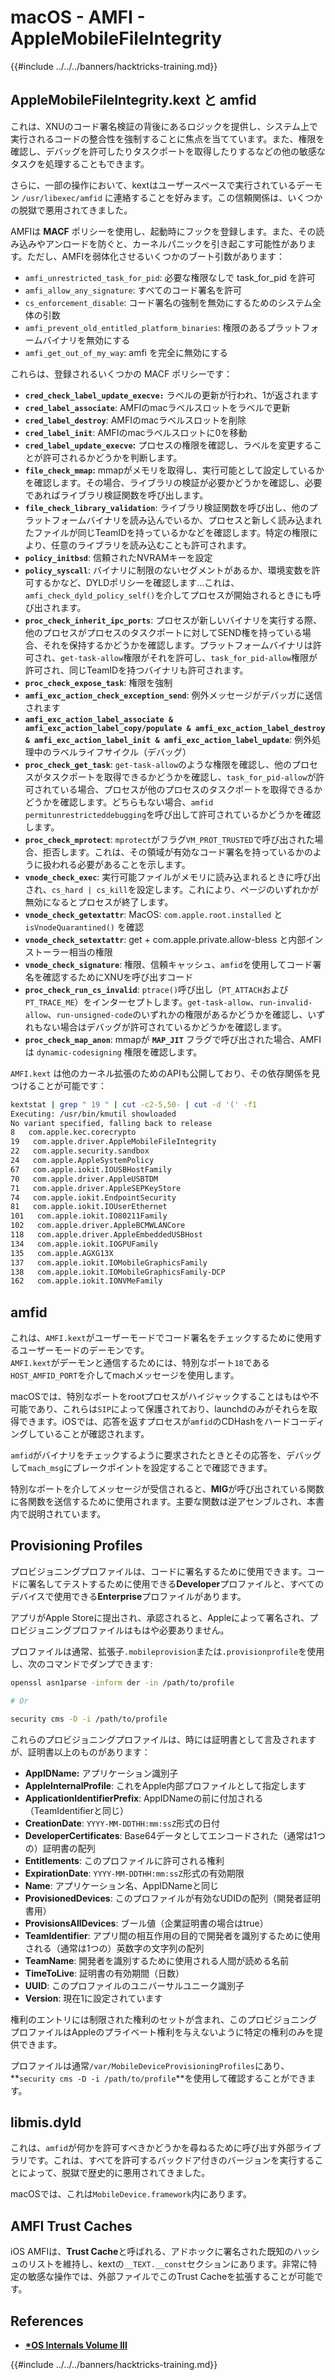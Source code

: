 # macOS - AMFI - AppleMobileFileIntegrity

{{#include ../../../banners/hacktricks-training.md}}

## AppleMobileFileIntegrity.kext と amfid

これは、XNUのコード署名検証の背後にあるロジックを提供し、システム上で実行されるコードの整合性を強制することに焦点を当てています。また、権限を確認し、デバッグを許可したりタスクポートを取得したりするなどの他の敏感なタスクを処理することもできます。

さらに、一部の操作において、kextはユーザースペースで実行されているデーモン `/usr/libexec/amfid` に連絡することを好みます。この信頼関係は、いくつかの脱獄で悪用されてきました。

AMFIは **MACF** ポリシーを使用し、起動時にフックを登録します。また、その読み込みやアンロードを防ぐと、カーネルパニックを引き起こす可能性があります。ただし、AMFIを弱体化させるいくつかのブート引数があります：

- `amfi_unrestricted_task_for_pid`: 必要な権限なしで task_for_pid を許可
- `amfi_allow_any_signature`: すべてのコード署名を許可
- `cs_enforcement_disable`: コード署名の強制を無効にするためのシステム全体の引数
- `amfi_prevent_old_entitled_platform_binaries`: 権限のあるプラットフォームバイナリを無効にする
- `amfi_get_out_of_my_way`: amfi を完全に無効にする

これらは、登録されるいくつかの MACF ポリシーです：

- **`cred_check_label_update_execve:`** ラベルの更新が行われ、1が返されます
- **`cred_label_associate`**: AMFIのmacラベルスロットをラベルで更新
- **`cred_label_destroy`**: AMFIのmacラベルスロットを削除
- **`cred_label_init`**: AMFIのmacラベルスロットに0を移動
- **`cred_label_update_execve`:** プロセスの権限を確認し、ラベルを変更することが許可されるかどうかを判断します。
- **`file_check_mmap`:** mmapがメモリを取得し、実行可能として設定しているかを確認します。その場合、ライブラリの検証が必要かどうかを確認し、必要であればライブラリ検証関数を呼び出します。
- **`file_check_library_validation`**: ライブラリ検証関数を呼び出し、他のプラットフォームバイナリを読み込んでいるか、プロセスと新しく読み込まれたファイルが同じTeamIDを持っているかなどを確認します。特定の権限により、任意のライブラリを読み込むことも許可されます。
- **`policy_initbsd`**: 信頼されたNVRAMキーを設定
- **`policy_syscall`**: バイナリに制限のないセグメントがあるか、環境変数を許可するかなど、DYLDポリシーを確認します...これは、`amfi_check_dyld_policy_self()`を介してプロセスが開始されるときにも呼び出されます。
- **`proc_check_inherit_ipc_ports`**: プロセスが新しいバイナリを実行する際、他のプロセスがプロセスのタスクポートに対してSEND権を持っている場合、それを保持するかどうかを確認します。プラットフォームバイナリは許可され、`get-task-allow`権限がそれを許可し、`task_for_pid-allow`権限が許可され、同じTeamIDを持つバイナリも許可されます。
- **`proc_check_expose_task`**: 権限を強制
- **`amfi_exc_action_check_exception_send`**: 例外メッセージがデバッガに送信されます
- **`amfi_exc_action_label_associate & amfi_exc_action_label_copy/populate & amfi_exc_action_label_destroy & amfi_exc_action_label_init & amfi_exc_action_label_update`**: 例外処理中のラベルライフサイクル（デバッグ）
- **`proc_check_get_task`**: `get-task-allow`のような権限を確認し、他のプロセスがタスクポートを取得できるかどうかを確認し、`task_for_pid-allow`が許可されている場合、プロセスが他のプロセスのタスクポートを取得できるかどうかを確認します。どちらもない場合、`amfid permitunrestricteddebugging`を呼び出して許可されているかどうかを確認します。
- **`proc_check_mprotect`**: `mprotect`がフラグ`VM_PROT_TRUSTED`で呼び出された場合、拒否します。これは、その領域が有効なコード署名を持っているかのように扱われる必要があることを示します。
- **`vnode_check_exec`**: 実行可能ファイルがメモリに読み込まれるときに呼び出され、`cs_hard | cs_kill`を設定します。これにより、ページのいずれかが無効になるとプロセスが終了します。
- **`vnode_check_getextattr`**: MacOS: `com.apple.root.installed` と `isVnodeQuarantined()` を確認
- **`vnode_check_setextattr`**: get + com.apple.private.allow-bless と内部インストーラー相当の権限
- &#x20;**`vnode_check_signature`**: 権限、信頼キャッシュ、`amfid`を使用してコード署名を確認するためにXNUを呼び出すコード
- &#x20;**`proc_check_run_cs_invalid`**: `ptrace()`呼び出し（`PT_ATTACH`および`PT_TRACE_ME`）をインターセプトします。`get-task-allow`、`run-invalid-allow`、`run-unsigned-code`のいずれかの権限があるかどうかを確認し、いずれもない場合はデバッグが許可されているかどうかを確認します。
- **`proc_check_map_anon`**: mmapが **`MAP_JIT`** フラグで呼び出された場合、AMFIは `dynamic-codesigning` 権限を確認します。

`AMFI.kext` は他のカーネル拡張のためのAPIも公開しており、その依存関係を見つけることが可能です：
```bash
kextstat | grep " 19 " | cut -c2-5,50- | cut -d '(' -f1
Executing: /usr/bin/kmutil showloaded
No variant specified, falling back to release
8   com.apple.kec.corecrypto
19   com.apple.driver.AppleMobileFileIntegrity
22   com.apple.security.sandbox
24   com.apple.AppleSystemPolicy
67   com.apple.iokit.IOUSBHostFamily
70   com.apple.driver.AppleUSBTDM
71   com.apple.driver.AppleSEPKeyStore
74   com.apple.iokit.EndpointSecurity
81   com.apple.iokit.IOUserEthernet
101   com.apple.iokit.IO80211Family
102   com.apple.driver.AppleBCMWLANCore
118   com.apple.driver.AppleEmbeddedUSBHost
134   com.apple.iokit.IOGPUFamily
135   com.apple.AGXG13X
137   com.apple.iokit.IOMobileGraphicsFamily
138   com.apple.iokit.IOMobileGraphicsFamily-DCP
162   com.apple.iokit.IONVMeFamily
```
## amfid

これは、`AMFI.kext`がユーザーモードでコード署名をチェックするために使用するユーザーモードのデーモンです。\
`AMFI.kext`がデーモンと通信するためには、特別なポート`18`である`HOST_AMFID_PORT`を介してmachメッセージを使用します。

macOSでは、特別なポートをrootプロセスがハイジャックすることはもはや不可能であり、これらは`SIP`によって保護されており、launchdのみがそれらを取得できます。iOSでは、応答を返すプロセスが`amfid`のCDHashをハードコーディングしていることが確認されます。

`amfid`がバイナリをチェックするように要求されたときとその応答を、デバッグして`mach_msg`にブレークポイントを設定することで確認できます。

特別なポートを介してメッセージが受信されると、**MIG**が呼び出されている関数に各関数を送信するために使用されます。主要な関数は逆アセンブルされ、本書内で説明されています。

## Provisioning Profiles

プロビジョニングプロファイルは、コードに署名するために使用できます。コードに署名してテストするために使用できる**Developer**プロファイルと、すべてのデバイスで使用できる**Enterprise**プロファイルがあります。

アプリがApple Storeに提出され、承認されると、Appleによって署名され、プロビジョニングプロファイルはもはや必要ありません。

プロファイルは通常、拡張子`.mobileprovision`または`.provisionprofile`を使用し、次のコマンドでダンプできます:
```bash
openssl asn1parse -inform der -in /path/to/profile

# Or

security cms -D -i /path/to/profile
```
これらのプロビジョニングプロファイルは、時には証明書として言及されますが、証明書以上のものがあります：

- **AppIDName:** アプリケーション識別子
- **AppleInternalProfile**: これをApple内部プロファイルとして指定します
- **ApplicationIdentifierPrefix**: AppIDNameの前に付加される（TeamIdentifierと同じ）
- **CreationDate**: `YYYY-MM-DDTHH:mm:ssZ`形式の日付
- **DeveloperCertificates**: Base64データとしてエンコードされた（通常は1つの）証明書の配列
- **Entitlements**: このプロファイルに許可される権利
- **ExpirationDate**: `YYYY-MM-DDTHH:mm:ssZ`形式の有効期限
- **Name**: アプリケーション名、AppIDNameと同じ
- **ProvisionedDevices**: このプロファイルが有効なUDIDの配列（開発者証明書用）
- **ProvisionsAllDevices**: ブール値（企業証明書の場合はtrue）
- **TeamIdentifier**: アプリ間の相互作用の目的で開発者を識別するために使用される（通常は1つの）英数字の文字列の配列
- **TeamName**: 開発者を識別するために使用される人間が読める名前
- **TimeToLive**: 証明書の有効期間（日数）
- **UUID**: このプロファイルのユニバーサルユニーク識別子
- **Version**: 現在1に設定されています

権利のエントリには制限された権利のセットが含まれ、このプロビジョニングプロファイルはAppleのプライベート権利を与えないように特定の権利のみを提供できます。

プロファイルは通常`/var/MobileDeviceProvisioningProfiles`にあり、**`security cms -D -i /path/to/profile`**を使用して確認することができます。

## **libmis.dyld**

これは、`amfid`が何かを許可すべきかどうかを尋ねるために呼び出す外部ライブラリです。これは、すべてを許可するバックドア付きのバージョンを実行することによって、脱獄で歴史的に悪用されてきました。

macOSでは、これは`MobileDevice.framework`内にあります。

## AMFI Trust Caches

iOS AMFIは、**Trust Cache**と呼ばれる、アドホックに署名された既知のハッシュのリストを維持し、kextの`__TEXT.__const`セクションにあります。非常に特定の敏感な操作では、外部ファイルでこのTrust Cacheを拡張することが可能です。

## References

- [**\*OS Internals Volume III**](https://newosxbook.com/home.html)

{{#include ../../../banners/hacktricks-training.md}}
